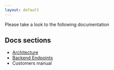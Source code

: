 ```yaml
---
layout: default
---
```




Please take a look to the following documentation

## Docs sections

- [Architecture](Architecture.md)
- [Backend Endpoints](Backend_endpoints.md)
- Customers manual

